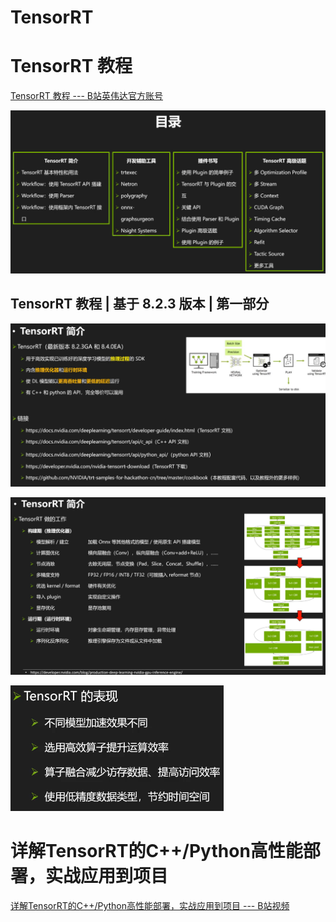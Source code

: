 # TensorRT


# TensorRT 教程

[TensorRT 教程 --- B站英伟达官方账号](https://space.bilibili.com/1320140761/channel/collectiondetail?sid=303289)

![](../Pics/tensorrt001.png)

## TensorRT 教程 | 基于 8.2.3 版本 | 第一部分

![](../Pics/tensorrt002.png)

![](../Pics/tensorrt003.png)

![](../Pics/tensorrt004.png)




# 详解TensorRT的C++/Python高性能部署，实战应用到项目

[详解TensorRT的C++/Python高性能部署，实战应用到项目 --- B站视频](https://www.bilibili.com/video/BV1Xw411f7FW/)



